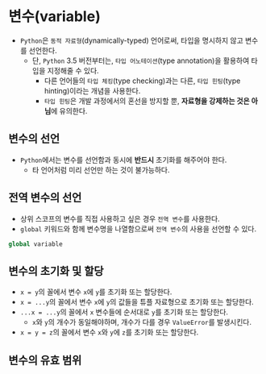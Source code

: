 # 변수(variable)

- `Python`은 `동적 자료형`(dynamically-typed) 언어로써, 타입을 명시하지 않고 변수를 선언한다.
  - 단, `Python` 3.5 버전부터는, `타입 어노테이션`(type annotation)을 활용하여 타입을 지정해줄 수 있다.
    - 다른 언어들의 `타입 체킹`(type checking)과는 다른, `타입 힌팅`(type hinting)이라는 개념을 사용한다.
    - `타입 힌팅`은 개발 과정에서의 혼선을 방지할 뿐, **자료형을 강제하는 것은 아님**에 유의한다.

## 변수의 선언

- `Python`에서는 변수를 선언함과 동시에 **반드시** 초기화를 해주어야 한다.
  - 타 언어처럼 미리 선언만 하는 것이 불가능하다.

## 전역 변수의 선언

- 상위 스코프의 변수를 직접 사용하고 싶은 경우 `전역 변수`를 사용한다.
- `global` 키워드와 함께 변수명을 나열함으로써 `전역 변수`의 사용을 선언할 수 있다.

```py
global variable
```

## 변수의 초기화 및 할당

- `x = y`의 꼴에서 변수 `x`에 `y`를 초기화 또는 할당한다.
- `x = ...y`의 꼴에서 변수 `x`에 `y`의 값들을 튜플 자료형으로 초기화 또는 할당한다.
- `...x = ...y`의 꼴에서 `x` 변수들에 순서대로 `y`를 초기화 또는 할당한다.
  - `x`와 `y`의 개수가 동일해야하며, 개수가 다를 경우 `ValueError`를 발생시킨다.
- `x = y = z`의 꼴에서 변수 `x`와 `y`에 `z`를 초기화 또는 할당한다.

## 변수의 유효 범위

<!-- TODO -->

